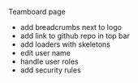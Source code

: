 Teamboard page

- add breadcrumbs next to logo
- add link to github repo in top bar
- add loaders with skeletons
- edit user name
- handle user roles
- add security rules
